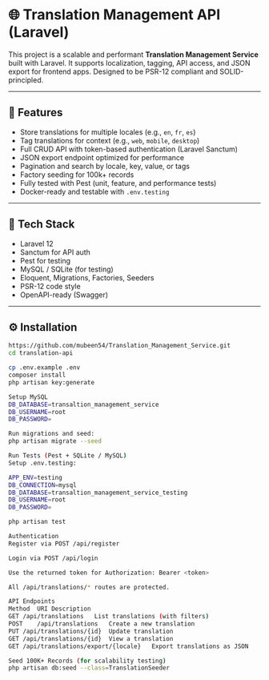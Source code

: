 # 🌐 Translation Management API (Laravel)

This project is a scalable and performant **Translation Management Service** built with Laravel. It supports localization, tagging, API access, and JSON export for frontend apps. Designed to be PSR-12 compliant and SOLID-principled.

---

## 🚀 Features

- Store translations for multiple locales (e.g., `en`, `fr`, `es`)
- Tag translations for context (e.g., `web`, `mobile`, `desktop`)
- Full CRUD API with token-based authentication (Laravel Sanctum)
- JSON export endpoint optimized for performance
- Pagination and search by locale, key, value, or tags
- Factory seeding for 100k+ records
- Fully tested with Pest (unit, feature, and performance tests)
- Docker-ready and testable with `.env.testing`

---

## 🧰 Tech Stack

- Laravel 12
- Sanctum for API auth
- Pest for testing
- MySQL / SQLite (for testing)
- Eloquent, Migrations, Factories, Seeders
- PSR-12 code style
- OpenAPI-ready (Swagger)

---

## ⚙️ Installation

```bash
https://github.com/mubeen54/Translation_Management_Service.git
cd translation-api

cp .env.example .env
composer install
php artisan key:generate

Setup MySQL
DB_DATABASE=transaltion_management_service
DB_USERNAME=root
DB_PASSWORD=

Run migrations and seed:
php artisan migrate --seed

Run Tests (Pest + SQLite / MySQL)
Setup .env.testing:

APP_ENV=testing
DB_CONNECTION=mysql
DB_DATABASE=transaltion_management_service_testing
DB_USERNAME=root
DB_PASSWORD=

php artisan test

Authentication
Register via POST /api/register

Login via POST /api/login

Use the returned token for Authorization: Bearer <token>

All /api/translations/* routes are protected.

API Endpoints
Method	URI	Description
GET	/api/translations	List translations (with filters)
POST	/api/translations	Create a new translation
PUT	/api/translations/{id}	Update translation
GET	/api/translations/{id}	View a translation
GET	/api/translations/export/{locale}	Export translations as JSON

Seed 100K+ Records (for scalability testing)
php artisan db:seed --class=TranslationSeeder
